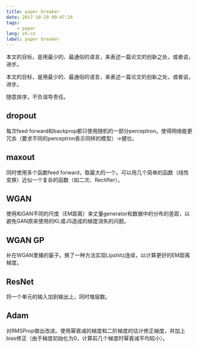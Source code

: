```yaml
---
title: paper breaker
date: 2017-10-29 00:47:24
tags:
	- paper
lang: zh-cn
label: paper breaker
---
```

本文的目标，是用最少的、最通俗的语言，来表述一篇论文的创新之处，或者说，进步。
<!-- excerpt -->

本文的目标，是用最少的、最通俗的语言，来表述一篇论文的创新之处，或者说，进步。

随意排序，不负误导责任。

## dropout

每次feed forward和backprop都只使用随机的一部分perceptron。使得网络能更冗余（要求不同的perceptron表示同样的模型）->健壮。

## maxout

同时使用多个函数feed forward，取最大的一个。可以用几个简单的函数（线性变换）近似一个复杂的函数（如二次、Rectifier）。

## WGAN

使用和GAN不同的尺度（EM距离）来丈量generator和数据中的分布的差距，以避免GAN原来使用的KL或JS造成的梯度消失的问题。

## WGAN GP

补在WGAN里捅的篓子。换了一种方法实现Lipshitz连续，以计算更好的EM距离梯度。

## ResNet

将一个单元的输入加到输出上，同时堆层数。

## Adam

对RMSProp做出改进。使用幂衰减的梯度和二阶梯度的估计修正梯度，并加上bias修正（由于梯度初始化为0，计算前几个梯度时幂衰减平均较小）。

